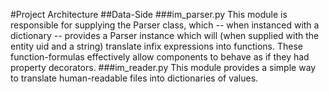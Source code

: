 #Project Architecture
##Data-Side
###im_parser.py
This module is responsible for supplying the Parser class, which -- when instanced with a dictionary -- provides a Parser instance which will (when supplied with the entity uid and a string) translate infix expressions into functions. These function-formulas effectively allow components to behave as if they had property decorators.
###im_reader.py
This module provides a simple way to translate human-readable files into dictionaries of values.
